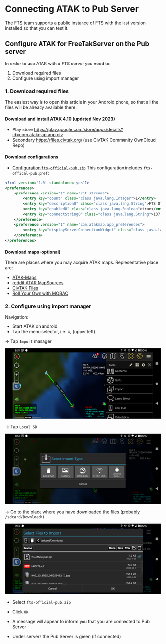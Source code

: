 # Connecting ATAK to Pub Server
The FTS team supports a public instance of FTS with the last version installed so that you can test it.

## Configure ATAK for FreeTakServer on the Pub server
In order to use ATAK with a FTS server you need to:
1. Download required files
2. Configure using import manager

### 1. Download required files
The easiest way  is to open this article in your Android phone, so that all the files will be already available there.

#### Download and install ATAK 4.10 (updated Nov 2023)
* Play store <https://play.google.com/store/apps/details?id=com.atakmap.app.civ> 
* Secondary  <https://files.civtak.org/> (use CivTAK Community OwnCloud Repo) 

#### Download configurations
* [Configuration `fts-official-pub.zip`](../assets/fts-official-pub.zip) 
This configuration includes `fts-offical-pub.pref`:
```xml
<?xml version='1.0' standalone='yes'?>
<preferences>
    <preference version="1" name="cot_streams">
        <entry key="count" class="class java.lang.Integer">1</entry>
        <entry key="description0" class="class java.lang.String">FTS Official (Public)</entry>
        <entry key="enabled0" class="class java.lang.Boolean">true</entry>
        <entry key="connectString0" class="class java.lang.String">137.184.101.250:8087:tcp</entry>
    </preference>
    <preference version="1" name="com.atakmap.app_preferences">
        <entry key="displayServerConnectionWidget" class="class java.lang.Boolean">true</entry>
    </preference>
</preferences>
```

#### Download maps (optional)
There are places where you may acquire ATAK maps.
Representative place are: 
* [ATAK-Maps](https://github.com/joshuafuller/ATAK-Maps)
* [reddit ATAK MapSources](https://www.reddit.com/r/ATAK/wiki/index/#wiki_loading_mapsources_.2F_base_maps_to_tak)
* [CivTAK Files](https://www.civtak.org/files/)
* [Roll Your Own with MOBAC](https://mobac.sourceforge.io/)


### 2. Configure using import manager

Navigation:

* Start ATAK on android
* Tap the menu selector, i.e. &equiv;, (upper left).

&rarr; Tap `Import` manager

![ATAK Menu Main Select Settings](images/atak_menu_main_import.png)

&rarr; Tap `Local SD`

![ATAK Dialog Import Type](images/atak_dialog_import_type.png)

&rarr;  Go to the place where you have downloaded the files (probably `/sdcard/Download/`)

![ATAK Dialog Select Import](images/atak_dialog_select_import.png)

* Select `fts-official-pub.zip`
* Click `OK`

* A message will appear to inform you that you are connected to Pub Server
* Under servers the Pub Server is green (if connected)
